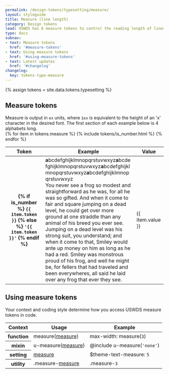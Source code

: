 ```yaml
---
permalink: /design-tokens/typesetting/measure/
layout: styleguide
title: Measure (line length)
category: Design tokens
lead: USWDS has 6 measure tokens to control the reading length of lines in a block of text.
type: docs
subnav:
- text: Measure tokens
  href: '#measure-tokens'
- text: Using measure tokens
  href: '#using-measure-tokens'
- text: Latest updates
  href: '#changelog'
changelog:
  key: tokens-type-measure
---
```


{% assign tokens = site.data.tokens.typesetting %}

## Measure tokens
<div class="site-table-wrapper">
  <div class="site-table-note">
    Measure is output in <code>ex</code> units, where <code>1ex</code> is equivalent to the height of an 'x' character in the desired font. The first section of each example below is 4 alphabets long.
  </div>
  <table class="usa-table--borderless site-table-responsive width-full">
    <thead>
      <tr>
        <th scope="col">Token</th>
        <th scope="col">Example</th>
        <th scope="col">Value</th>
      </tr>
    </thead>
    <tbody class="font-mono-2xs">
      {% for item in tokens.measure %}
        {% include tokens/is_number.html %}
        <tr>
          <th scope="row" data-title="Token">
            <span class="text-normal">
              {% if is_number %}
                <code class="text-no-wrap">{{ item.token }}</code>
              {% else %}
                <code class="text-no-wrap">'{{ item.token }}'</code>
              {% endif %}
            </span>
          </th>
          <td data-title="Example" class="overflow-hidden">
            <div>
              <div class="measure-{{ item.token }} font-lang-1">
                <strong class="text-secondary">a</strong><wbr />b<wbr />c<wbr />d<wbr />e<wbr />f<wbr />g<wbr />h<wbr />i<wbr />j<wbr />k<wbr />l<wbr />m<wbr />n<wbr />o<wbr />p<wbr />q<wbr />r<wbr />s<wbr />t<wbr />u<wbr />v<wbr />w<wbr />x<wbr />y<wbr />z<strong class="text-secondary">a</strong><wbr />b<wbr />c<wbr />d<wbr />e<wbr />f<wbr />g<wbr />h<wbr />i<wbr />j<wbr />k<wbr />l<wbr />m<wbr />n<wbr />o<wbr />p<wbr />q<wbr />r<wbr />s<wbr />t<wbr />u<wbr />v<wbr />w<wbr />x<wbr />y<wbr />z<strong class="text-secondary">a</strong><wbr />b<wbr />c<wbr />d<wbr />e<wbr />f<wbr />g<wbr />h<wbr />i<wbr />j<wbr />k<wbr />l<wbr />m<wbr />n<wbr />o<wbr />p<wbr />q<wbr />r<wbr />s<wbr />t<wbr />u<wbr />v<wbr />w<wbr />x<wbr />y<wbr />z<strong class="text-secondary">a</strong><wbr />b<wbr />c<wbr />d<wbr />e<wbr />f<wbr />g<wbr />h<wbr />i<wbr />j<wbr />k<wbr />l<wbr />m<wbr />n<wbr />o<wbr />p<wbr />q<wbr />r<wbr />s<wbr />t<wbr />u<wbr />v<wbr />w<wbr />x<wbr />y<wbr />z
              </div>
              <div class="font-lang-1 measure-{{ item.token }} margin-top-2">
                You never see a frog so modest and straightforward as he was, for all he was so gifted. And when it come to fair and square jumping on a dead level, he could get over more ground at one straddle than any animal of his breed you ever see. Jumping on a dead level was his strong suit, you understand; and when it come to that, Smiley would ante up money on him as long as he had a red. Smiley was monstrous proud of his frog, and well he might be, for fellers that had traveled and been everywheres, all said he laid over any frog that ever they see.
              </div>
            </div>
          </td>
          <td data-title="Value">
            <span>
              {{ item.value }}
            </span>
          </td>
        </tr>
      {% endfor %}
    </tbody>
  </table>
</div>

## Using measure tokens
Your context and coding style determine how you access USWDS measure tokens in code.

<div class="site-table-wrapper">
  <table class="usa-table--borderless site-table-responsive">
    <thead>
      <tr>
        <th scope="col">Context</th>
        <th scope="col">Usage</th>
        <th scope="col">Example</th>
      </tr>
    </thead>
    <tbody class="font-mono-2xs">
      <tr>
        <th scope="row" data-title="Context">
          <span class="font-lang-3">function</span>
        </th>
        <td data-title="Description">
          <span>
            measure(<a href="{{ site.baseurl }}/design-tokens/typesetting/measure/" class="token">measure</a>)
          </span>
        </td>
        <td data-title="Example">
          <span>
            max-width: measure(<code>3</code>)
          </span>
        </td>
      </tr>
      <tr>
        <th scope="row" data-title="Context">
          <span class="font-lang-3">
            mixin
          </span>
        </th>
        <td data-title="Description">
          <span>
            u-measure(<a href="{{ site.baseurl }}/design-tokens/typesetting/measure/" class="token">measure</a>)
          </span>
        </td>
        <td data-title="Example">
          <span>
            @include u-measure(<code>'none'</code>)<br/>
          </span>
        </td>
      </tr>
      <tr>
        <th scope="row" data-title="Context">
          <span class="font-lang-3">setting</span>
        </th>
        <td data-title="Description">
          <span>
            <a href="{{ site.baseurl }}/design-tokens/typesetting/measure/" class="token">measure</a>
          </span>
        </td>
        <td data-title="Example">
          <span>
            $theme-text-measure: <code>5</code>
          </span>
        </td>
      </tr>
      <tr>
        <th scope="row" data-title="Context">
          <span class="font-lang-3">
            utility
          </span>
        </th>
        <td data-title="Description">
          <span>
            .measure-<a href="{{ site.baseurl }}/design-tokens/typesetting/measure/" class="token">measure</a>
          </span>
        </td>
        <td data-title="Example">
          <span>
            .measure-<code>3</code>
          </span>
        </td>
      </tr>
    </tbody>
  </table>
</div>
